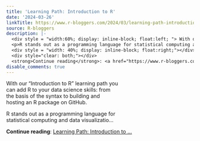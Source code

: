 ```yaml
---
title: 'Learning Path: Introduction to R'
date: '2024-03-26'
linkTitle: https://www.r-bloggers.com/2024/03/learning-path-introduction-to-r-8/
source: R-bloggers
description: |-
  <div style = "width:60%; display: inline-block; float:left; "> With our “Introduction to R” learning path you can add R to your data science skills: from the basis of the syntax to building and hosting an R package on GitHub.</p>
  <p>R stands out as a programming language for statistical computing and data visualizatio...</p></div>
  <div style = "width: 40%; display: inline-block; float:right;"></div>
  <div style="clear: both;"></div>
  <strong>Continue reading</strong>: <a href="https://www.r-bloggers.com/2024/03/learning-path-introduction-to-r-8/">Learning Path: Introduction to ...
disable_comments: true
---
```

<div style = "width:60%; display: inline-block; float:left; "> With our “Introduction to R” learning path you can add R to your data science skills: from the basis of the syntax to building and hosting an R package on GitHub.</p>
<p>R stands out as a programming language for statistical computing and data visualizatio...</p></div>
<div style = "width: 40%; display: inline-block; float:right;"></div>
<div style="clear: both;"></div>
<strong>Continue reading</strong>: <a href="https://www.r-bloggers.com/2024/03/learning-path-introduction-to-r-8/">Learning Path: Introduction to ...